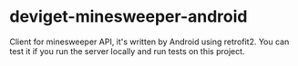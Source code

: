 # deviget-minesweeper-android

Client for minesweeper API, it's written by Android using retrofit2. 
You can test it if you run the server locally and run tests on this project.
